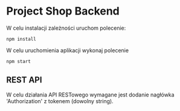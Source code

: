 # Project Shop Backend

W celu instalacji zależności uruchom polecenie:
```
npm install
```
W celu uruchomienia aplikacji wykonaj polecenie
```
npm start
```
## REST API
W celu działania API RESTowego wymagane jest dodanie nagłówka 'Authorization' z tokenem (dowolny string).

